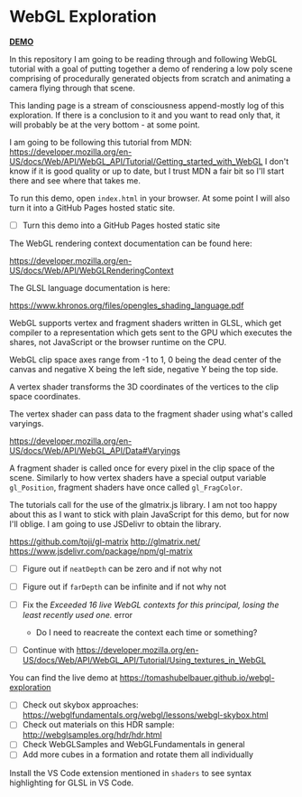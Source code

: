 # WebGL Exploration

[**DEMO**](https://tomashubelbauer.github.io/webgl-exploration)

In this repository I am going to be reading through and following WebGL tutorial with a goal of putting together a demo
of rendering a low poly scene comprising of procedurally generated objects from scratch and animating a camera flying
through that scene.

This landing page is a stream of consciousness append-mostly log of this exploration. If there is a conclusion to it and
you want to read only that, it will probably be at the very bottom - at some point.

I am going to be following this tutorial from MDN: https://developer.mozilla.org/en-US/docs/Web/API/WebGL_API/Tutorial/Getting_started_with_WebGL
I don't know if it is good quality or up to date, but I trust MDN a fair bit so I'll start there and see where that takes
me.

To run this demo, open `index.html` in your browser. At some point I will also turn it into a GitHub Pages hosted static
site.

- [ ] Turn this demo into a GitHub Pages hosted static site

The WebGL rendering context documentation can be found here:

https://developer.mozilla.org/en-US/docs/Web/API/WebGLRenderingContext

The GLSL language documentation is here:

https://www.khronos.org/files/opengles_shading_language.pdf

WebGL supports vertex and fragment shaders written in GLSL, which get compiler
to a representation which gets sent to the GPU which executes the shares, not
JavaScript or the browser runtime on the CPU.

WebGL clip space axes range from -1 to 1, 0 being the dead center of the canvas
and negative X being the left side, negative Y being the top side.

A vertex shader transforms the 3D coordinates of the vertices to the clip space
coordinates.

The vertex shader can pass data to the fragment shader using what's called
varyings.

https://developer.mozilla.org/en-US/docs/Web/API/WebGL_API/Data#Varyings

A fragment shader is called once for every pixel in the clip space of the scene.
Similarly to how vertex shaders have a special output variable `gl_Position`,
fragment shaders have once called `gl_FragColor`.

The tutorials call for the use of the glmatrix.js library. I am not too happy
about this as I want to stick with plain JavaScript for this demo, but for now
I'll oblige. I am going to use JSDelivr to obtain the library.

https://github.com/toji/gl-matrix
http://glmatrix.net/
https://www.jsdelivr.com/package/npm/gl-matrix

- [ ] Figure out if `neatDepth` can be zero and if not why not
- [ ] Figure out if `farDepth` can be infinite and if not why not

- [ ] Fix the *Exceeded 16 live WebGL contexts for this principal, losing the least recently used one.* error
  - Do I need to reacreate the context each time or something?

- [ ] Continue with https://developer.mozilla.org/en-US/docs/Web/API/WebGL_API/Tutorial/Using_textures_in_WebGL

You can find the live demo at https://tomashubelbauer.github.io/webgl-exploration

- [ ] Check out skybox approaches: https://webglfundamentals.org/webgl/lessons/webgl-skybox.html
- [ ] Check out materials on this HDR sample: http://webglsamples.org/hdr/hdr.html
- [ ] Check WebGLSamples and WebGLFundamentals in general
- [ ] Add more cubes in a formation and rotate them all individually

Install the VS Code extension mentioned in `shaders` to see syntax highlighting
for GLSL in VS Code.
